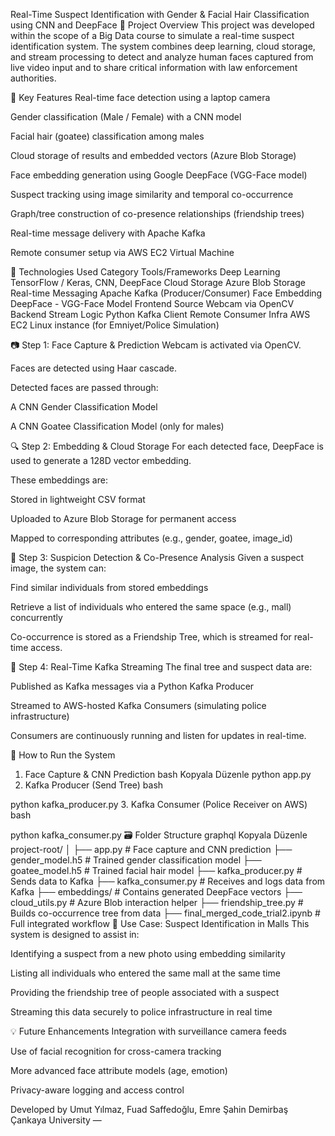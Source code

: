 Real-Time Suspect Identification with Gender & Facial Hair Classification using CNN and DeepFace
📌 Project Overview
This project was developed within the scope of a Big Data course to simulate a real-time suspect identification system. The system combines deep learning, cloud storage, and stream processing to detect and analyze human faces captured from live video input and to share critical information with law enforcement authorities.

🚀 Key Features
Real-time face detection using a laptop camera

Gender classification (Male / Female) with a CNN model

Facial hair (goatee) classification among males

Cloud storage of results and embedded vectors (Azure Blob Storage)

Face embedding generation using Google DeepFace (VGG-Face model)

Suspect tracking using image similarity and temporal co-occurrence

Graph/tree construction of co-presence relationships (friendship trees)

Real-time message delivery with Apache Kafka

Remote consumer setup via AWS EC2 Virtual Machine

🧠 Technologies Used
Category	Tools/Frameworks
Deep Learning	TensorFlow / Keras, CNN, DeepFace
Cloud Storage	Azure Blob Storage
Real-time Messaging	Apache Kafka (Producer/Consumer)
Face Embedding	DeepFace - VGG-Face Model
Frontend Source	Webcam via OpenCV
Backend Stream Logic	Python Kafka Client
Remote Consumer Infra	AWS EC2 Linux instance (for Emniyet/Police Simulation)

📷 Step 1: Face Capture & Prediction
Webcam is activated via OpenCV.

Faces are detected using Haar cascade.

Detected faces are passed through:

A CNN Gender Classification Model

A CNN Goatee Classification Model (only for males)

🔍 Step 2: Embedding & Cloud Storage
For each detected face, DeepFace is used to generate a 128D vector embedding.

These embeddings are:

Stored in lightweight CSV format

Uploaded to Azure Blob Storage for permanent access

Mapped to corresponding attributes (e.g., gender, goatee, image_id)

🌳 Step 3: Suspicion Detection & Co-Presence Analysis
Given a suspect image, the system can:

Find similar individuals from stored embeddings

Retrieve a list of individuals who entered the same space (e.g., mall) concurrently

Co-occurrence is stored as a Friendship Tree, which is streamed for real-time access.

📡 Step 4: Real-Time Kafka Streaming
The final tree and suspect data are:

Published as Kafka messages via a Python Kafka Producer

Streamed to AWS-hosted Kafka Consumers (simulating police infrastructure)

Consumers are continuously running and listen for updates in real-time.

🧪 How to Run the System
1. Face Capture & CNN Prediction
bash
Kopyala
Düzenle
python app.py
2. Kafka Producer (Send Tree)
bash

python kafka_producer.py
3. Kafka Consumer (Police Receiver on AWS)
bash

python kafka_consumer.py
🗃️ Folder Structure
graphql
Kopyala
Düzenle
project-root/
│
├── app.py                         # Face capture and CNN prediction
├── gender_model.h5               # Trained gender classification model
├── goatee_model.h5               # Trained facial hair model
├── kafka_producer.py            # Sends data to Kafka
├── kafka_consumer.py            # Receives and logs data from Kafka
├── embeddings/                   # Contains generated DeepFace vectors
├── cloud_utils.py               # Azure Blob interaction helper
├── friendship_tree.py           # Builds co-occurrence tree from data
├── final_merged_code_trial2.ipynb # Full integrated workflow
🔐 Use Case: Suspect Identification in Malls
This system is designed to assist in:

Identifying a suspect from a new photo using embedding similarity

Listing all individuals who entered the same mall at the same time

Providing the friendship tree of people associated with a suspect

Streaming this data securely to police infrastructure in real time

💡 Future Enhancements
Integration with surveillance camera feeds

Use of facial recognition for cross-camera tracking

More advanced face attribute models (age, emotion)

Privacy-aware logging and access control

Developed by Umut Yılmaz, Fuad Saffedoğlu, Emre Şahin Demirbaş
Çankaya University —
